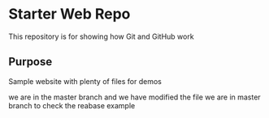 # Starter Web Repo

This repository is for showing 
how Git and GitHub work

## Purpose

Sample website with plenty of files for demos

we are in the master branch
 and we have modified the file
we are in master branch to check the reabase example